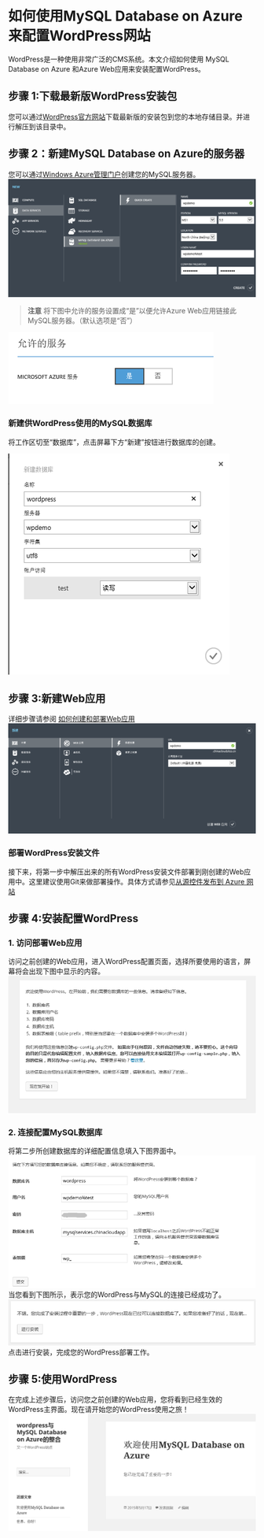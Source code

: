 # 如何使用MySQL Database on Azure来配置WordPress网站



WordPress是一种使用非常广泛的CMS系统。本文介绍如何使用 MySQL Database on Azure 和Azure Web应用来安装配置WordPress。



## 步骤 1:下载最新版WordPress安装包
您可以通过[WordPress官方网站]( https://wordpress.org/download/)下载最新版的安装包到您的本地存储目录。并进行解压到该目录中。

## 步骤 2：新建MySQL Database on Azure的服务器
您可以通过[Windows Azure管理门户](https://manage.windowsazure.cn)创建您的MySQL服务器。
	![创建MySQL服务器][1]
> **注意** 将下图中允许的服务设置成“是”以便允许Azure Web应用链接此MySQL服务器。（默认选项是“否”）

![允许的服务][2]


### 新建供WordPress使用的MySQL数据库
将工作区切至“数据库”，点击屏幕下方“新建”按钮进行数据库的创建。

![新建数据库][3]


## 步骤 3:新建Web应用
详细步骤请参阅 [如何创建和部署Web应用](http://www.windowsazure.cn/manage/services/web-sites/how-to-create-websites/)
![新建Web应用][4]

### 部署WordPress安装文件
接下来，将第一步中解压出来的所有WordPress安装文件部署到刚创建的Web应用中。这里建议使用Git来做部署操作。具体方式请参见[从源控件发布到 Azure 网站](http://www.windowsazure.cn/documentation/articles/web-sites-publish-source-control/)


## 步骤 4:安装配置WordPress


### 1. 访问部署Web应用
访问之前创建的Web应用，进入WordPress配置页面，选择所要使用的语言，屏幕将会出现下图中显示的内容。
![配置WordPress][5] 

### 2. 连接配置MySQL数据库
将第二步所创建数据库的详细配置信息填入下图界面中。
![连接WordPress][6] 
当您看到下图所示，表示您的WordPress与MySQL的连接已经成功了。
![成功连接WordPress][7] 
点击进行安装，完成您的WordPress部署工作。


## 步骤 5:使用WordPress
在完成上述步骤后，访问您之前创建的Web应用，您将看到已经生效的WordPress主界面。现在请开始您的WordPress使用之旅！
![安装WordPress][8] 



<!--Image references-->
[1]: ./img/001.png
[2]: ./img/002.png
[3]: ./img/003.png
[4]: ./img/004.png
[5]: ./img/005.png
[6]: ./img/006.png
[7]: ./img/007.png
[8]: ./img/008.png